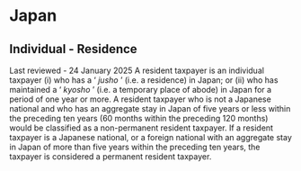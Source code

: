 # Japan
## Individual - Residence
Last reviewed - 24 January 2025
A resident taxpayer is an individual taxpayer (i) who has a ‘ _jusho_ ’ (i.e. a residence) in Japan; or (ii) who has maintained a ‘ _kyosho_ ’ (i.e. a temporary place of abode) in Japan for a period of one year or more. A resident taxpayer who is not a Japanese national and who has an aggregate stay in Japan of five years or less within the preceding ten years (60 months within the preceding 120 months) would be classified as a non-permanent resident taxpayer. If a resident taxpayer is a Japanese national, or a foreign national with an aggregate stay in Japan of more than five years within the preceding ten years, the taxpayer is considered a permanent resident taxpayer.
